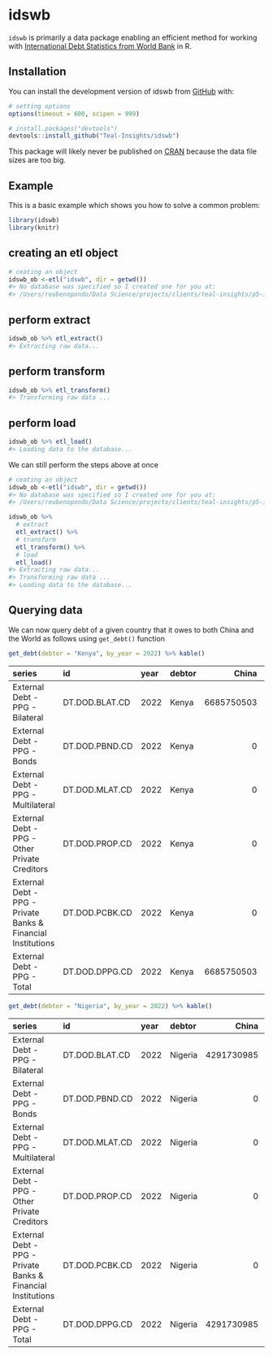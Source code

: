 
<!-- README.md is generated from README.Rmd. Please edit that file -->

# idswb

<!-- badges: start -->
<!-- badges: end -->

`idswb` is primarily a data package enabling an efficient method for
working with [International Debt Statistics from World
Bank](https://www.worldbank.org/en/programs/debt-statistics/ids) in R.

## Installation

You can install the development version of idswb from
[GitHub](https://github.com/) with:

``` r
# setting options
options(timeout = 600, scipen = 999)

# install.packages("devtools")
devtools::install_github("Teal-Insights/idswb")
```

This package will likely never be published on
[CRAN](https://cran.r-project.org/) because the data file sizes are too
big.

## Example

This is a basic example which shows you how to solve a common problem:

``` r
library(idswb)
library(knitr)
```

## creating an etl object

``` r
# ceating an object
idswb_ob <-etl("idswb", dir = getwd())
#> No database was specified so I created one for you at:
#> /Users/reubenopondo/Data Science/projects/clients/teal-insights/p5-idswb/idswb/file313e2bd80cfd.sqlite3
```

## perform extract

``` r
idswb_ob %>% etl_extract()
#> Extracting raw data...
```

## perform transform

``` r
idswb_ob %>% etl_transform()
#> Transforming raw data ...
```

## perform load

``` r
idswb_ob %>% etl_load()
#> Loading data to the database...
```

We can still perform the steps above at once

``` r
# ceating an object
idswb_ob <-etl("idswb", dir = getwd())
#> No database was specified so I created one for you at:
#> /Users/reubenopondo/Data Science/projects/clients/teal-insights/p5-idswb/idswb/file313e13dd4e4a.sqlite3

idswb_ob %>% 
  # extract
  etl_extract() %>% 
  # transform
  etl_transform() %>% 
  # load
  etl_load()
#> Extracting raw data...
#> Transforming raw data ...
#> Loading data to the database...
```

## Querying data

We can now query debt of a given country that it owes to both China and
the World as follows using `get_debt()` function

``` r
get_debt(debtor = "Kenya", by_year = 2022) %>% kable()
```

| series                                                       | id             | year | debtor |      China |       World |
|:-------------------------------------------------------------|:---------------|:-----|:-------|-----------:|------------:|
| External Debt - PPG - Bilateral                              | DT.DOD.BLAT.CD | 2022 | Kenya  | 6685750503 | 10119631310 |
| External Debt - PPG - Bonds                                  | DT.DOD.PBND.CD | 2022 | Kenya  |          0 |  7100000000 |
| External Debt - PPG - Multilateral                           | DT.DOD.MLAT.CD | 2022 | Kenya  |          0 | 16719778200 |
| External Debt - PPG - Other Private Creditors                | DT.DOD.PROP.CD | 2022 | Kenya  |          0 |           0 |
| External Debt - PPG - Private Banks & Financial Institutions | DT.DOD.PCBK.CD | 2022 | Kenya  |          0 |  1097776462 |
| External Debt - PPG - Total                                  | DT.DOD.DPPG.CD | 2022 | Kenya  | 6685750503 | 35037185972 |

``` r
get_debt(debtor = "Nigeria", by_year = 2022) %>% kable()
```

| series                                                       | id             | year | debtor  |      China |       World |
|:-------------------------------------------------------------|:---------------|:-----|:--------|-----------:|------------:|
| External Debt - PPG - Bilateral                              | DT.DOD.BLAT.CD | 2022 | Nigeria | 4291730985 |  5169011908 |
| External Debt - PPG - Bonds                                  | DT.DOD.PBND.CD | 2022 | Nigeria |          0 | 16364972000 |
| External Debt - PPG - Multilateral                           | DT.DOD.MLAT.CD | 2022 | Nigeria |          0 | 16992036718 |
| External Debt - PPG - Other Private Creditors                | DT.DOD.PROP.CD | 2022 | Nigeria |          0 |           0 |
| External Debt - PPG - Private Banks & Financial Institutions | DT.DOD.PCBK.CD | 2022 | Nigeria |          0 |  1477698613 |
| External Debt - PPG - Total                                  | DT.DOD.DPPG.CD | 2022 | Nigeria | 4291730985 | 40003719240 |
